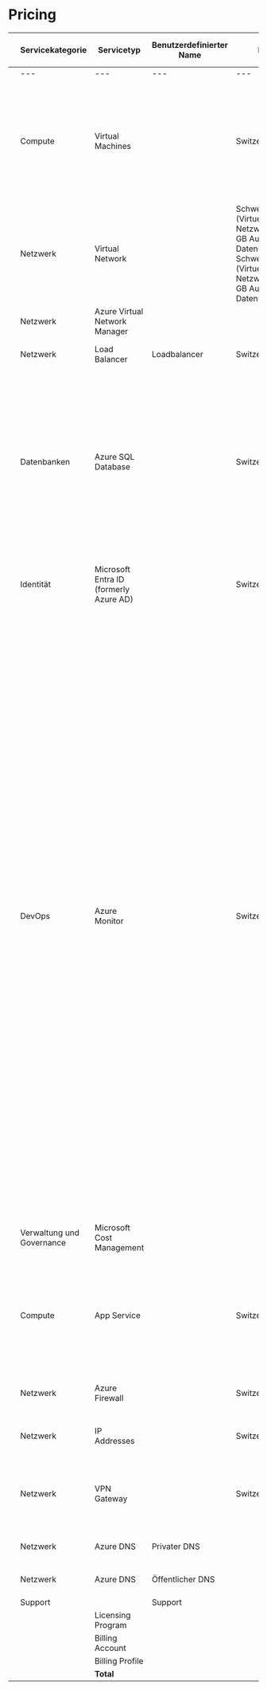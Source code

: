 # Pricing

|     | Servicekategorie          | Servicetyp                             | Benutzerdefinierter Name | Region                                                                                                                                                   | Beschreibung                                                                                                                                                                                                                                                                                                                                                                                                                                                                                                                                                                                                                                                                                                                                                                                                                                                                                                                                                                                                                                                                                                                                                                                                                                                                                                                 | Geschätzte monatliche Kosten | Geschätzte Vorabkosten |     |
| --- | ------------------------- | -------------------------------------- | ------------------------ | -------------------------------------------------------------------------------------------------------------------------------------------------------- | ---------------------------------------------------------------------------------------------------------------------------------------------------------------------------------------------------------------------------------------------------------------------------------------------------------------------------------------------------------------------------------------------------------------------------------------------------------------------------------------------------------------------------------------------------------------------------------------------------------------------------------------------------------------------------------------------------------------------------------------------------------------------------------------------------------------------------------------------------------------------------------------------------------------------------------------------------------------------------------------------------------------------------------------------------------------------------------------------------------------------------------------------------------------------------------------------------------------------------------------------------------------------------------------------------------------------------- | ---------------------------- | ---------------------- | --- |
|     | ---                       | ---                                    | ---                      | ---                                                                                                                                                      | ---                                                                                                                                                                                                                                                                                                                                                                                                                                                                                                                                                                                                                                                                                                                                                                                                                                                                                                                                                                                                                                                                                                                                                                                                                                                                                                                          | ---:                         | ---:                   |     |
|     | Compute                   | Virtual Machines                       |                          | Switzerland North                                                                                                                                        | 30 D2as v5 (2 vCPUs, 8 GB RAM) (3 Jahre reserviert), Windows (AHB), Nur Betriebssystem; 30 verwaltete Datenträger – E3; Regionsübergreifender Übertragungstyp, Ausgehende Datenübertragung (5 GB) von Schweiz, Norden zu Europa, Norden                                                                                                                                                                                                                                                                                                                                                                                                                                                                                                                                                                                                                                                                                                                                                                                                                                                                                                                                                                                                                                                                                      | CHF976.27                    | CHF0.00                |     |
|     | Netzwerk                  | Virtual Network                        |                          | Schweiz, Norden (Virtuelles Netzwerk 1): 100 GB Ausgehende Datenübertragung; Schweiz, Westen (Virtuelles Netzwerk 2): 100 GB Ausgehende Datenübertragung | CHF12.56                                                                                                                                                                                                                                                                                                                                                                                                                                                                                                                                                                                                                                                                                                                                                                                                                                                                                                                                                                                                                                                                                                                                                                                                                                                                                                                     | CHF0.00                      |                        |     |
|     | Netzwerk                  | Azure Virtual Network Manager          |                          |                                                                                                                                                          | 2 verwaltete Zeichen x 1 Monat                                                                                                                                                                                                                                                                                                                                                                                                                                                                                                                                                                                                                                                                                                                                                                                                                                                                                                                                                                                                                                                                                                                                                                                                                                                                                               | CHF130.98                    | CHF0.00                |     |
|     | Netzwerk                  | Load Balancer                          | Loadbalancer             | Switzerland North                                                                                                                                        | Standard Tarif: 7 Regeln, 1.000 GB Verarbeitete Daten                                                                                                                                                                                                                                                                                                                                                                                                                                                                                                                                                                                                                                                                                                                                                                                                                                                                                                                                                                                                                                                                                                                                                                                                                                                                        | CHF33.96                     | CHF0.00                |     |
|     | Datenbanken               | Azure SQL Database                     |                          | Switzerland North                                                                                                                                        | Einzeldatenbank, Virtueller Kern, Allgemein, Bereitgestellt, Standard-Serie (Gen5), Primäres oder geografisches Replikat-Notfallwiederherstellung, Zonenredundant, 1 – 2 virtuelle(r) Kern/e Datenbank(en) x 1 Monat, 32 GB Speicher, SQL-Lizenz (Vorausbezahlung), RA-GRS Redundanz für Sicherungsspeicher, 0 GB Point-in-Time-Wiederherstellung, 0 x 5 GB langfristige Aufbewahrung                                                                                                                                                                                                                                                                                                                                                                                                                                                                                                                                                                                                                                                                                                                                                                                                                                                                                                                                        | CHF529.18                    | CHF0.00                |     |
|     | Identität                 | Microsoft Entra ID (formerly Azure AD) |                          | Switzerland North                                                                                                                                        | Premium P1 – 320 Benutzer, Premium P2 – 5 Benutzer, Enterprise Ebene, Benutzergesamtstruktur – 730 Stunden                                                                                                                                                                                                                                                                                                                                                                                                                                                                                                                                                                                                                                                                                                                                                                                                                                                                                                                                                                                                                                                                                                                                                                                                                   | CHF2’024.87                  | CHF0.00                |     |
|     | DevOps                    | Azure Monitor                          |                          | Switzerland North                                                                                                                                        | Log Analytics: Protokolldatenerfassung: erfasste 5 GB tägliche Analyseprotokolle, 5 täglich erfasste Standardprotokolle in GB, 1 Monate interaktive Datenaufbewahrung, 0 Monate archivierter Daten, 0 GB wiederhergestellte Daten für 0Tage 0 Grundlegende Protokollsuchabfragen pro Tag mit 0 GB pro Abfrage, 0 GB pro Tag exportierte Protokolldaten, pro Tag verarbeitete Plattformprotokolldaten: 0 GB mit Ziel in Speicher oder Event Hub und 0 GB mit Ziel-zu-Marketplace-Partnern, 0 Suchauftragsabfragen pro Tag mit 0 GB pro Abfrage gescannten Daten; 0 SCOM MI-Endpunkte; Verwalteter Prometheus: 0 AKS-Knoten im Cluster, 10000 Prometheus-Metriken pro Knoten, 30 Sekunden des Metriksammlungsintervalls, 0 Durchschnittliche tägliche Dashboardbenutzer, 7 Dashboards, 50000 pro Dashboard abgefragte Datenbeispiele, 25 promql-Warnungsregeln, 25 promql-Aufzeichnungsregeln; Application Insights: 3 Monate Datenaufbewahrung, 0 mehrstufige Webtests; 20 Ressourcen überwacht × 20 überwachte Metrikenzeitreihen pro Ressource, 15 Protokollwarnungen mit einer Häufigkeit von 5 Minuten, 0 zusätzliche Ereignisse (in Tausend), 0 zusätzliche E-Mails (in 100.000), 0 zusätzliche Pushbenachrichtigungen (in 100.000), 0 zusätzliche Webhooks (in Millionen), 0 Sprachanrufe und 0 SMS in Australien (+61) | CHF914.10                    | CHF0.00                |     |
|     | Verwaltung und Governance | Microsoft Cost Management              |                          |                                                                                                                                                          | Keine Gebühren für verwaltete Azure-Ausgaben. 0 Verwaltete AWS-Ausgaben pro Monat                                                                                                                                                                                                                                                                                                                                                                                                                                                                                                                                                                                                                                                                                                                                                                                                                                                                                                                                                                                                                                                                                                                                                                                                                                            | CHF0.00                      | CHF0.00                |     |
|     | Compute                   | App Service                            |                          | Switzerland North                                                                                                                                        | Tarif „Standard“; 10 S1 (1 Kern(e), 1.75 GB RAM, 50 GB Speicher) x 730 Stunden; Betriebssystem (Windows); 0 SNI SSL Verbindungen; 0 IP-SSL Verbindungen; 1 Benutzerdefinierte Domänen; 0 Standard-SLL-Zertifikate; 0 SSL-Platzhalterzertifikate                                                                                                                                                                                                                                                                                                                                                                                                                                                                                                                                                                                                                                                                                                                                                                                                                                                                                                                                                                                                                                                                              | CHF432.25                    | CHF10.76               |     |
|     | Netzwerk                  | Azure Firewall                         |                          | Switzerland North                                                                                                                                        | Standard-Tarif, 1 logische Firewalleinheiten × 1 Monat, 50 GB verarbeitete Daten                                                                                                                                                                                                                                                                                                                                                                                                                                                                                                                                                                                                                                                                                                                                                                                                                                                                                                                                                                                                                                                                                                                                                                                                                                             | CHF819.37                    | CHF0.00                |     |
|     | Netzwerk                  | IP Addresses                           |                          | Switzerland North                                                                                                                                        | Basic (klassisch), 0 dynamische IP-Adressen X 730 Stunden, 10 statische IP-Adressen X 1 Monat                                                                                                                                                                                                                                                                                                                                                                                                                                                                                                                                                                                                                                                                                                                                                                                                                                                                                                                                                                                                                                                                                                                                                                                                                                | CHF23.58                     | CHF0.00                |     |
|     | Netzwerk                  | VPN Gateway                            |                          | Switzerland North                                                                                                                                        | VPN-Gateways, Basic-VPN-Ebene, 100 Gatewaystunden, 10 S2S-Tunnel, 128 P2S-Verbindungen, 100GB, VPN ausgehender VPN-Gatewaytyp                                                                                                                                                                                                                                                                                                                                                                                                                                                                                                                                                                                                                                                                                                                                                                                                                                                                                                                                                                                                                                                                                                                                                                                                | CHF3.23                      | CHF0.00                |     |
|     | Netzwerk                  | Azure DNS                              | Privater DNS             |                                                                                                                                                          | Zone 1, DNS, Privat; 0 gehostete DNS-Zonen, 0 DNS-Abfragen                                                                                                                                                                                                                                                                                                                                                                                                                                                                                                                                                                                                                                                                                                                                                                                                                                                                                                                                                                                                                                                                                                                                                                                                                                                                   | CHF0.00                      | CHF0.00                |     |
|     | Netzwerk                  | Azure DNS                              | Öffentlicher DNS         |                                                                                                                                                          | Zone 1, DNS, Öffentlich; 2 gehostete DNS-Zonen, 9 DNS-Abfragen                                                                                                                                                                                                                                                                                                                                                                                                                                                                                                                                                                                                                                                                                                                                                                                                                                                                                                                                                                                                                                                                                                                                                                                                                                                               | CHF4.13                      | CHF0.00                |     |
|     | Support                   |                                        | Support                  |                                                                                                                                                          |                                                                                                                                                                                                                                                                                                                                                                                                                                                                                                                                                                                                                                                                                                                                                                                                                                                                                                                                                                                                                                                                                                                                                                                                                                                                                                                              | CHF89.71                     | CHF0.00                |     |
|     |                           | Licensing Program                      |                          |                                                                                                                                                          | Microsoft Customer Agreement (MCA)                                                                                                                                                                                                                                                                                                                                                                                                                                                                                                                                                                                                                                                                                                                                                                                                                                                                                                                                                                                                                                                                                                                                                                                                                                                                                           |                              |                        |     |
|     |                           | Billing Account                        |                          |                                                                                                                                                          |                                                                                                                                                                                                                                                                                                                                                                                                                                                                                                                                                                                                                                                                                                                                                                                                                                                                                                                                                                                                                                                                                                                                                                                                                                                                                                                              |                              |                        |     |
|     |                           | Billing Profile                        |                          |                                                                                                                                                          |                                                                                                                                                                                                                                                                                                                                                                                                                                                                                                                                                                                                                                                                                                                                                                                                                                                                                                                                                                                                                                                                                                                                                                                                                                                                                                                              |                              |                        |     |
|     |                           | **Total**                              |                          |                                                                                                                                                          |                                                                                                                                                                                                                                                                                                                                                                                                                                                                                                                                                                                                                                                                                                                                                                                                                                                                                                                                                                                                                                                                                                                                                                                                                                                                                                                              | **CHF5’994.18**              | **CHF10.76**           |     |
